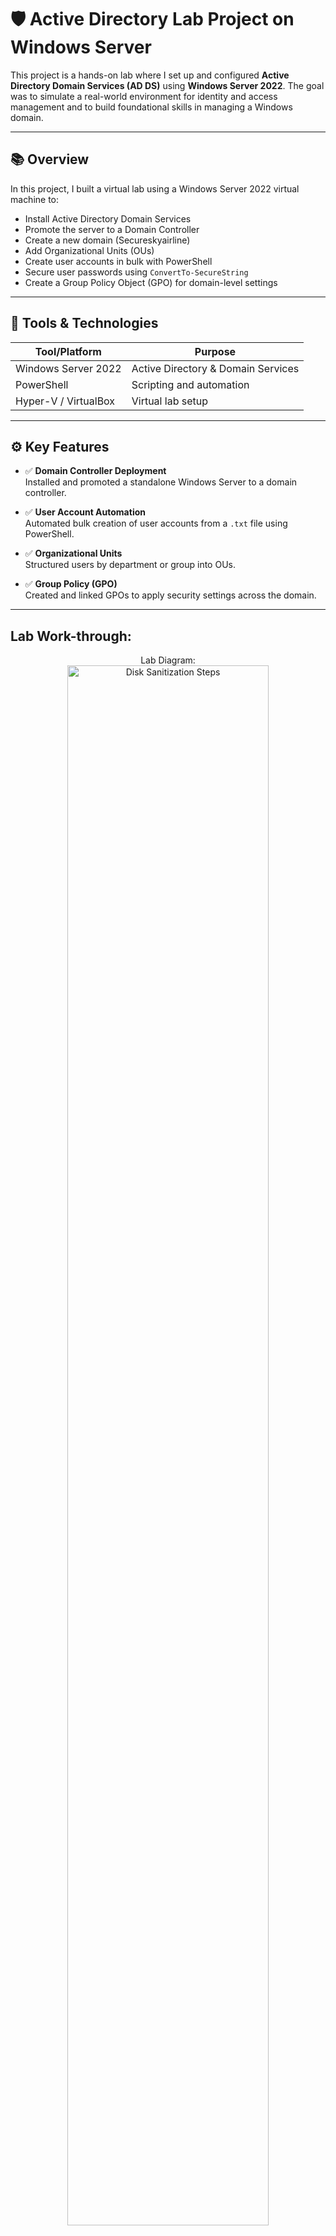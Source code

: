 # 🛡️ Active Directory Lab Project on Windows Server

This project is a hands-on lab where I set up and configured **Active Directory Domain Services (AD DS)** using **Windows Server 2022**. The goal was to simulate a real-world environment for identity and access management and to build foundational skills in managing a Windows domain.

---

## 📚 Overview

In this project, I built a virtual lab using a Windows Server 2022 virtual machine to:

- Install Active Directory Domain Services
- Promote the server to a Domain Controller
- Create a new domain (Secureskyairline)
- Add Organizational Units (OUs)
- Create user accounts in bulk with PowerShell
- Secure user passwords using `ConvertTo-SecureString`
- Create a Group Policy Object (GPO) for domain-level settings

---

## 🧰 Tools & Technologies

| Tool/Platform         | Purpose                             |
|----------------------|-------------------------------------|
| Windows Server 2022  | Active Directory & Domain Services  |
| PowerShell           | Scripting and automation            |
| Hyper-V / VirtualBox | Virtual lab setup                   |

---

## ⚙️ Key Features

- ✅ **Domain Controller Deployment**  
  Installed and promoted a standalone Windows Server to a domain controller.

- ✅ **User Account Automation**  
  Automated bulk creation of user accounts from a `.txt` file using PowerShell.

- ✅ **Organizational Units**  
  Structured users by department or group into OUs.

- ✅ **Group Policy (GPO)**  
  Created and linked GPOs to apply security settings across the domain.

---

<h2>Lab Work-through:</h2>

<p align="center">
Lab Diagram: <br/>
<img src="https://i.imgur.com/toK5UN0.png" height="80%" width="80%" alt="Disk Sanitization Steps"/>
<br />
<br />
Created new domain:  <br/>
<img src="https://i.imgur.com/tpZZV1L.png" height="80%" width="80%" alt="Disk Sanitization Steps"/>
<br />
<br />
Created new OUs: <br/>
<img src="https://i.imgur.com/pd2hQla.png" height="80%" width="80%" alt="Disk Sanitization Steps"/>
<br />
<br />
Created 1000 users with PowerShell:  <br/>
<img src="https://i.imgur.com/unCguvg.png" height="80%" width="80%" alt="Disk Sanitization Steps"/>
<br />
<br />
Client computer pings the domain successfully:  <br/>
<img src="https://i.imgur.com/8t6K2nb.png" height="80%" width="80%" alt="Disk Sanitization Steps"/>
<br />
<br />
Client1 is able to join the server:  <br/>
<img src="https://i.imgur.com/ylh0dcK.png" height="80%" width="80%" alt="Disk Sanitization Steps"/>
<br />
<br />
Client one is able to lease an IP address from the DHCP Server:  <br/>
<img src="https://i.imgur.com/AFSxHju.png" height="80%" width="80%" alt="Disk Sanitization Steps"/>
</p>


## 🧠 Future Enhancements

- Add more computers to the domain
- Configure DNS and DHCP roles
- Create security groups and delegated permissions

---

## 🧑‍💻 Author

**Ifesola Fadare**  
Aspiring Cybersecurity | SOC Analyst | Cloud Security  
📫 Connect with me on [LinkedIn](https://www.linkedin.com/in/ifesola-fadare/)

---

## 📝 License

This project is open-source and available under the [MIT License](LICENSE).



<!--
 ```diff
- text in red
+ text in green
! text in orange
# text in gray
@@ text in purple (and bold)@@
```
--!>




